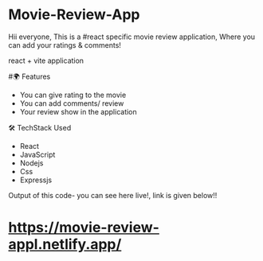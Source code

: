 
# Movie-Review-App
Hii everyone, This is a #react specific movie review application, Where you can add your ratings & comments!

react + vite application

#🌍 Features

* You can give rating to the movie
* You can add comments/ review
* Your review show in the application 

🛠 TechStack Used

* React
* JavaScript
* Nodejs
* Css
* Expressjs

Output of this code- you can see here live!, link is given below!!

# https://movie-review-appl.netlify.app/


